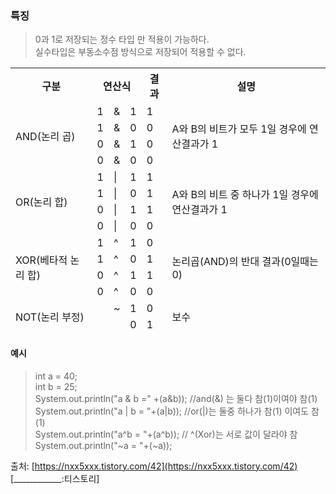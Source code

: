 ### 특징
> 0과 1로 저장되는 정수 타입 만 적용이 가능하다.  
> 실수타입은 부동소수점 방식으로 저장되어 적용할 수 없다.

<table style="border-collapse:collapse">
	<tr style="border-bottom:1px solid white">
		<th>구분</th>
		<th colspan="3">연산식</th>
		<th>결과</th>
		<th>설명</th>
	</tr>
	<tr>
		<td rowspan="4">AND(논리 곱)</td>
		<td>1</td>
		<td>&</td>
		<td>1</td>
		<td>1</td>
		<td rowspan="4">A와 B의 비트가 모두 1일 경우에 연산결과가 1</td>
	</tr>
	<tr>
		<td>1</td>
		<td>&</td>
		<td>0</td>
		<td>0</td>
	</tr>
	<tr>
		<td>0</td>
		<td>&</td>
		<td>1</td>
		<td>0</td>
	</tr>
	<tr style="border-bottom:1px solid white">
		<td>0</td>
		<td>&</td>
		<td>0</td>
		<td>0</td>
	</tr>
	<tr>
		<td rowspan="4">OR(논리 합)</td>
		<td>1</td>
		<td>|</td>
		<td>1</td>
		<td>1</td>
		<td rowspan="4">A와 B의 비트 중 하나가 1일 경우에 연산결과가 1</td>
	</tr>
	<tr>
		<td>1</td>
		<td>|</td>
		<td>0</td>
		<td>1</td>
	</tr>
	<tr>
		<td>0</td>
		<td>|</td>
		<td>1</td>
		<td>1</td>
	</tr>
	<tr  style="border-bottom:1px solid white">
		<td>0</td>
		<td>|</td>
		<td>0</td>
		<td>0</td>
	</tr>
	<tr>
		<td rowspan="4">XOR(베타적 논리 합)</td>
		<td>1</td>
		<td>^</td>
		<td>1</td>
		<td>0</td>
		<td rowspan="4">논리곱(AND)의 반대 결과(0일때는 0)</td>
	</tr>
	<tr>
		<td>1</td>
		<td>^</td>
		<td>0</td>
		<td>1</td>
	</tr>
	<tr>
		<td>0</td>
		<td>^</td>
		<td>1</td>
		<td>1</td>
	</tr>
	<tr  style="border-bottom:1px solid white">
		<td>0</td>
		<td>^</td>
		<td>0</td>
		<td>0</td>
	</tr>
	<tr>
		<td rowspan="4">NOT(논리 부정)</td>
		<td></td>
		<td>~</td>
		<td>1</td>
		<td>0</td>
		<td rowspan="4"> 보수 </td>
	</tr>
	<tr  style="border-bottom:1px solid white">
		<td> </td>
		<td></td>
		<td>0</td>
		<td>1</td>
	</tr>
</table>

#### 예시
>int a = 40;  
>int b = 25;  
>System.out.println("a & b =" +(a&b)); //and(&) 는 둘다 참(1)이여야 참(1)  
>System.out.println("a | b = "+(a|b)); //or(|)는 둘중 하나가 참(1) 이여도 참(1)  
>System.out.println("a^b = "+(a^b)); // ^(Xor)는 서로 값이 달라야 참  
>System.out.println("~a = "+(~a));

출처: [https://nxx5xxx.tistory.com/42](https://nxx5xxx.tistory.com/42) [____________:티스토리]